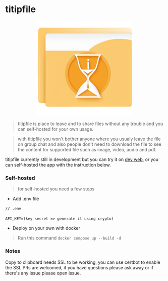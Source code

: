 # titipfile

<div align="center">
  <img src="https://github.com/khouwdevin/titipfile/blob/master/public/logo.png" height="300px"/>
</div>

> titipfile is place to leave and to share files without any trouble and you can self-hosted for your own usage.

> with titipfile you won't bother anyone where you usualy leave the file on group chat and also people don't need to download the file to see the content for supported file such as image, video, audio and pdf.

titipfile currently still in development but you can try it on [dev web](https://titipfilecom.vercel.app/), or you can self-hosted the app with the instruction below.

### Self-hosted

> for self-hosted you need a few steps

- Add .env file

```text
// .env

API_KEY=(key secret => generate it using crypto)
```

- Deploy on your own with docker

> Run this command `docker compose up --build -d`

### Notes

Copy to clipboard needs SSL to be working, you can use certbot to enable the SSL
PRs are welcomed, if you have questions please ask away or if there's any issue please open issue.
